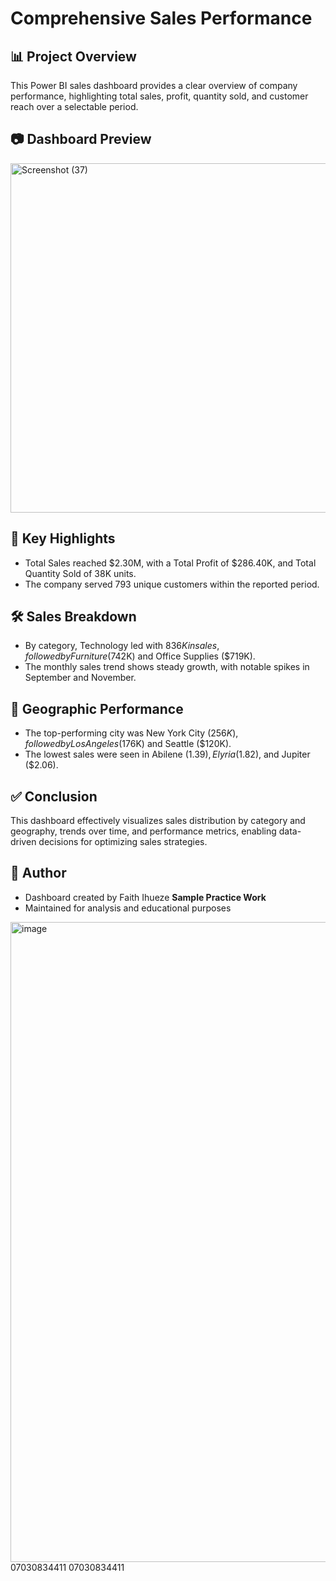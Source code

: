# Comprehensive Sales Performance


## 📊 Project Overview

This Power BI sales dashboard provides a clear overview of company performance, highlighting total sales, profit, quantity sold, and customer reach over a selectable period.


## 📷 Dashboard Preview


<img width="984" height="559" alt="Screenshot (37)" src="https://github.com/user-attachments/assets/4b32f2ac-9c31-465d-9995-5eda500409cc" />


## 🧩 Key Highlights

- Total Sales reached $2.30M, with a Total Profit of $286.40K, and Total Quantity Sold of 38K units.
- The company served 793 unique customers within the reported period.

## 🛠️ Sales Breakdown

- By category, Technology led with $836K in sales, followed by Furniture ($742K) and Office Supplies ($719K).
- The monthly sales trend shows steady growth, with notable spikes in September and November.

## 📁 Geographic Performance

- The top-performing city was New York City ($256K), followed by Los Angeles ($176K) and Seattle ($120K).
- The lowest sales were seen in Abilene ($1.39), Elyria ($1.82), and Jupiter ($2.06).

## ✅ Conclusion

This dashboard effectively visualizes sales distribution by category and geography, trends over time, and performance metrics, enabling data-driven decisions for optimizing sales strategies.

## 📌 Author

- Dashboard created by Faith Ihueze **Sample Practice Work**
- Maintained for analysis and educational purposes

 <img width="1024" height="1024" alt="image" src="https://github.com/user-attachments/assets/5ec89555-2ef4-4100-bd75-dd5d340ba968" />    07030834411
 07030834411






